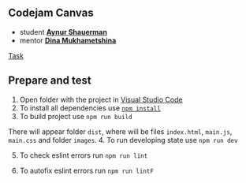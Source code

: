 ## Codejam Canvas
* student **[Aynur Shauerman](https://github.com/aykuli)**
* mentor **[Dina Mukhametshina](https://github.com/kamec)**

[Task](https://github.com/rolling-scopes-school/tasks/blob/master/tasks/stage-2/codejam-canvas/codejam-canvas.md)

## Prepare and test
1. Open folder with the project in [Visual Studio Code](https://code.visualstudio.com/download)
2. To install all dependencies use [`npm install`](https://docs.npmjs.com/cli/install)
3. To build project use
    `npm run build` 

There will appear folder `dist`, where will be files `index.html`, `main.js`, `main.css` and  folder `images`.
4. To run developing state use 
    `npm run dev` 
    
5. To check eslint errors run 
    `npm run lint`

6. To autofix eslint errors run
    `npm run lintF`
